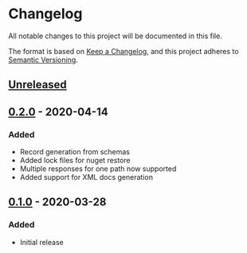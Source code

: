 # Changelog
All notable changes to this project will be documented in this file.

The format is based on [Keep a Changelog](https://keepachangelog.com/en/1.0.0/),
and this project adheres to [Semantic Versioning](https://semver.org/spec/v2.0.0.html).

## [Unreleased]

## [0.2.0] - 2020-04-14
### Added
- Record generation from schemas
- Added lock files for nuget restore
- Multiple responses for one path now supported
- Added support for XML docs generation

## [0.1.0] - 2020-03-28
### Added
- Initial release

[Unreleased]: https://github.com/Szer/GiraffeGenerator/compare/v0.2.0...master
[0.2.0]: https://github.com/Szer/GiraffeGenerator/compare/v0.1.0...v0.2.0
[0.1.0]: https://github.com/Szer/GiraffeGenerator/compare/191a97b...v0.1.0
